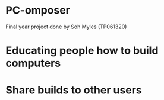 # PC-omposer
Final year project done by Soh Myles (TP061320)
# Educating people how to build computers
# Share builds to other users

